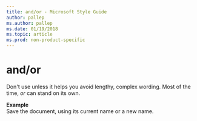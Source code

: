 ```yaml
---
title: and/or - Microsoft Style Guide
author: pallep
ms.author: pallep
ms.date: 01/19/2018
ms.topic: article
ms.prod: non-product-specific
---
```


# and/or

Don't use unless it helps you avoid lengthy, complex wording. Most of the time, *or* can stand on its own.

**Example**  
Save the document, using its current name or a new name. 
